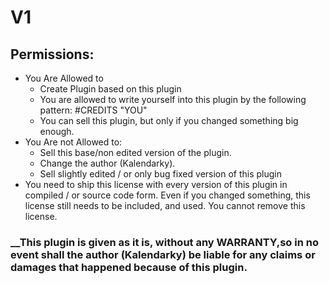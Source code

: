 # V1
## Permissions:
* You Are Allowed to
  * Create Plugin based on this plugin
  * You are allowed to write yourself into this plugin by the following pattern: #CREDITS "YOU"
  * You can sell this plugin, but only if you changed something big enough.
* You Are not Allowed to:
  * Sell this base/non edited version of the plugin.
  * Change the author (Kalendarky).
  * Sell slightly edited / or only bug fixed version of this plugin
* You need to ship this license with every version of this plugin in compiled / or source code form. Even if you changed something, this license still needs to be included, and used. You cannot remove this license.
### __This plugin is given as it is, without any WARRANTY,so in no event shall the author (Kalendarky) be liable for any claims or damages that happened because of this plugin.
